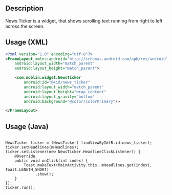 ## Description
News Ticker is a widget, that shows scrolling text running from right to left across the screen.
## Usage (XML)
```xml
<?xml version="1.0" encoding="utf-8"?>
<FrameLayout xmlns:android="http://schemas.android.com/apk/res/android"
    android:layout_width="match_parent"
    android:layout_height="match_parent">

    <com.moblin.widget.NewsTicker
        android:id="@+id/news_ticker"
        android:layout_width="match_parent"
        android:layout_height="wrap_content"
        android:layout_gravity="bottom"
        android:background="@color/colorPrimary"/>

</FrameLayout>
```

## Usage (Java)
<pre><code>
NewsTicker ticker = (NewsTicker) findViewById(R.id.news_ticker);
ticker.setHeadlines(mHeadlines);
ticker.setListener(new NewsTicker.HeadlineClickListener() {
    @Override
    public void onClick(int index) {
        Toast.makeText(MainActivity.this, mHeadlines.get(index), Toast.LENGTH_SHORT)
             .show();
    }
});
ticker.run();
</code></pre>
